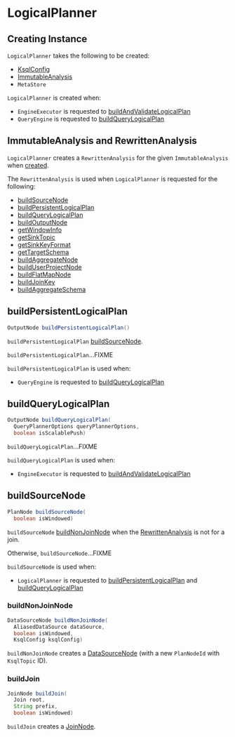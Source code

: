 # LogicalPlanner

## Creating Instance

`LogicalPlanner` takes the following to be created:

* <span id="ksqlConfig"> [KsqlConfig](KsqlConfig.md)
* [ImmutableAnalysis](#analysis)
* <span id="metaStore"> `MetaStore`

`LogicalPlanner` is created when:

* `EngineExecutor` is requested to [buildAndValidateLogicalPlan](EngineExecutor.md#buildAndValidateLogicalPlan)
* `QueryEngine` is requested to [buildQueryLogicalPlan](QueryEngine.md#buildQueryLogicalPlan)

## <span id="analysis"> ImmutableAnalysis and RewrittenAnalysis

`LogicalPlanner` creates a `RewrittenAnalysis` for the given `ImmutableAnalysis` when [created](#creating-instance).

The `RewrittenAnalysis` is used when `LogicalPlanner` is requested for the following:

* [buildSourceNode](#buildSourceNode)
* [buildPersistentLogicalPlan](#buildPersistentLogicalPlan)
* [buildQueryLogicalPlan](#buildQueryLogicalPlan)
* [buildOutputNode](#buildOutputNode)
* [getWindowInfo](#getWindowInfo)
* [getSinkTopic](#getSinkTopic)
* [getSinkKeyFormat](#getSinkKeyFormat)
* [getTargetSchema](#getTargetSchema)
* [buildAggregateNode](#buildAggregateNode)
* [buildUserProjectNode](#buildUserProjectNode)
* [buildFlatMapNode](#buildFlatMapNode)
* [buildJoinKey](#buildJoinKey)
* [buildAggregateSchema](#buildAggregateSchema)

## <span id="buildPersistentLogicalPlan"> buildPersistentLogicalPlan

```java
OutputNode buildPersistentLogicalPlan()
```

`buildPersistentLogicalPlan` [buildSourceNode](#buildSourceNode).

`buildPersistentLogicalPlan`...FIXME

`buildPersistentLogicalPlan` is used when:

* `QueryEngine` is requested to [buildQueryLogicalPlan](QueryEngine.md#buildQueryLogicalPlan)

## <span id="buildQueryLogicalPlan"> buildQueryLogicalPlan

```java
OutputNode buildQueryLogicalPlan(
  QueryPlannerOptions queryPlannerOptions,
  boolean isScalablePush)
```

`buildQueryLogicalPlan`...FIXME

`buildQueryLogicalPlan` is used when:

* `EngineExecutor` is requested to [buildAndValidateLogicalPlan](EngineExecutor.md#buildAndValidateLogicalPlan)

## <span id="buildSourceNode"> buildSourceNode

```java
PlanNode buildSourceNode(
  boolean isWindowed)
```

`buildSourceNode` [buildNonJoinNode](#buildNonJoinNode) when the [RewrittenAnalysis](#analysis) is not for a join.

Otherwise, `buildSourceNode`...FIXME

`buildSourceNode` is used when:

* `LogicalPlanner` is requested to [buildPersistentLogicalPlan](#buildPersistentLogicalPlan) and [buildQueryLogicalPlan](#buildQueryLogicalPlan)

### <span id="buildNonJoinNode"> buildNonJoinNode

```java
DataSourceNode buildNonJoinNode(
  AliasedDataSource dataSource,
  boolean isWindowed,
  KsqlConfig ksqlConfig)
```

`buildNonJoinNode` creates a [DataSourceNode](DataSourceNode.md) (with a new `PlanNodeId` with `KsqlTopic` ID).

### <span id="buildJoin"> buildJoin

```java
JoinNode buildJoin(
  Join root,
  String prefix,
  boolean isWindowed)
```

`buildJoin` creates a [JoinNode](JoinNode.md).
